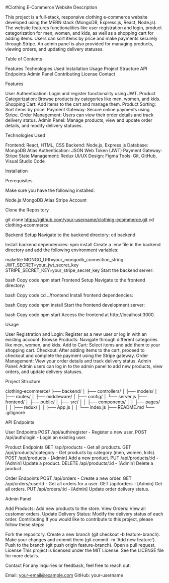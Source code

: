 #Clothing E-Commerce Website
Description

This project is a full-stack, responsive clothing e-commerce website developed using the MERN stack (MongoDB, Express.js, React, Node.js). The website features functionalities like user registration and login, product categorization for men, women, and kids, as well as a shopping cart for adding items. Users can sort items by price and make payments securely through Stripe. An admin panel is also provided for managing products, viewing orders, and updating delivery statuses.

Table of Contents

Features
Technologies Used
Installation
Usage
Project Structure
API Endpoints
Admin Panel
Contributing
License
Contact

Features

User Authentication: Login and register functionality using JWT.
Product Categorization: Browse products by categories like men, women, and kids.
Shopping Cart: Add items to the cart and manage them.
Product Sorting: Sort items by price.
Payment Gateway: Secure online payments using Stripe.
Order Management: Users can view their order details and track delivery status.
Admin Panel: Manage products, view and update order details, and modify delivery statuses.

Technologies Used

Frontend: React, HTML, CSS
Backend: Node.js, Express.js
Database: MongoDB Atlas
Authentication: JSON Web Token (JWT)
Payment Gateway: Stripe
State Management: Redux
UI/UX Design: Figma
Tools: Git, GitHub, Visual Studio Code

Installation

Prerequisites

Make sure you have the following installed:

Node.js
MongoDB Atlas
Stripe Account

Clone the Repository

git clone https://github.com/your-username/clothing-ecommerce.git
cd clothing-ecommerce

Backend Setup
Navigate to the backend directory:
cd backend

Install backend dependencies:
npm install
Create a .env file in the backend directory and add the following environment variables:

makefile
MONGO_URI=your_mongodb_connection_string
JWT_SECRET=your_jwt_secret_key
STRIPE_SECRET_KEY=your_stripe_secret_key
Start the backend server:

bash
Copy code
npm start
Frontend Setup
Navigate to the frontend directory:

bash
Copy code
cd ../frontend
Install frontend dependencies:

bash
Copy code
npm install
Start the frontend development server:

bash
Copy code
npm start
Access the frontend at http://localhost:3000.

Usage

User Registration and Login: Register as a new user or log in with an existing account.
Browse Products: Navigate through different categories like men, women, and kids.
Add to Cart: Select items and add them to your shopping cart.
Checkout: After adding items to the cart, proceed to checkout and complete the payment using the Stripe gateway.
Order Management: View your order details and track delivery status.
Admin Panel: Admin users can log in to the admin panel to add new products, view orders, and update delivery statuses.

Project Structure

clothing-ecommerce/
├── backend/
│   ├── controllers/
│   ├── models/
│   ├── routes/
│   ├── middleware/
│   ├── config/
│   └── server.js
├── frontend/
│   ├── public/
│   ├── src/
│   │   ├── components/
│   │   ├── pages/
│   │   ├── redux/
│   │   ├── App.js
│   │   └── index.js
├── README.md
└── .gitignore

API Endpoints

User Endpoints
POST /api/auth/register - Register a new user.
POST /api/auth/login - Login an existing user.

Product Endpoints
GET /api/products - Get all products.
GET /api/products/:category - Get products by category (men, women, kids).
POST /api/products - [Admin] Add a new product.
PUT /api/products/:id - [Admin] Update a product.
DELETE /api/products/:id - [Admin] Delete a product.

Order Endpoints
POST /api/orders - Create a new order.
GET /api/orders/:userId - Get all orders for a user.
GET /api/orders - [Admin] Get all orders.
PUT /api/orders/:id - [Admin] Update order delivery status.

Admin Panel

Add Products: Add new products to the store.
View Orders: View all customer orders.
Update Delivery Status: Modify the delivery status of each order.
Contributing
If you would like to contribute to this project, please follow these steps:

Fork the repository.
Create a new branch (git checkout -b feature-branch).
Make your changes and commit them (git commit -m 'Add new feature').
Push to the branch (git push origin feature-branch).
Open a pull request.
License
This project is licensed under the MIT License. See the LICENSE file for more details.

Contact
For any inquiries or feedback, feel free to reach out:

Email: your-email@example.com
GitHub: your-username
